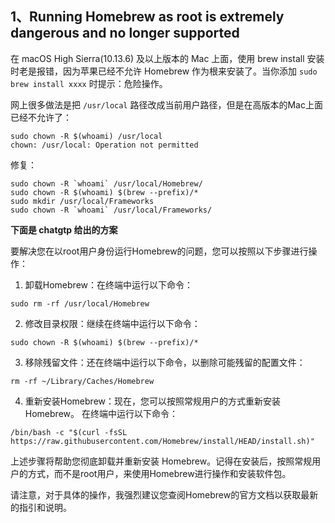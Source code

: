 ## 1、Running Homebrew as root is extremely dangerous and no longer supported

在 macOS High Sierra(10.13.6) 及以上版本的 Mac 上面，使用 brew install 安装时老是报错，因为苹果已经不允许 Homebrew 作为根来安装了。当你添加 `sudo brew install xxxx` 时提示：危险操作。

网上很多做法是把 `/usr/local` 路径改成当前用户路径，但是在高版本的Mac上面已经不允许了：

```shell
sudo chown -R $(whoami) /usr/local
chown: /usr/local: Operation not permitted
```

修复：

```shell
sudo chown -R `whoami` /usr/local/Homebrew/
sudo chown -R $(whoami) $(brew --prefix)/*
sudo mkdir /usr/local/Frameworks
sudo chown -R `whoami` /usr/local/Frameworks/
```

**下面是 chatgtp 给出的方案**

要解决您在以root用户身份运行Homebrew的问题，您可以按照以下步骤进行操作：
1. 卸载Homebrew：在终端中运行以下命令：
```
sudo rm -rf /usr/local/Homebrew
```

2. 修改目录权限：继续在终端中运行以下命令：
```
sudo chown -R $(whoami) $(brew --prefix)/*
```

3. 移除残留文件：还在终端中运行以下命令，以删除可能残留的配置文件：
```
rm -rf ~/Library/Caches/Homebrew
```

4. 重新安装Homebrew：现在，您可以按照常规用户的方式重新安装Homebrew。 在终端中运行以下命令：
```
/bin/bash -c "$(curl -fsSL https://raw.githubusercontent.com/Homebrew/install/HEAD/install.sh)"
```

上述步骤将帮助您彻底卸载并重新安装 Homebrew。记得在安装后，按照常规用户的方式，而不是root用户，来使用Homebrew进行操作和安装软件包。
 
请注意，对于具体的操作，我强烈建议您查阅Homebrew的官方文档以获取最新的指引和说明。